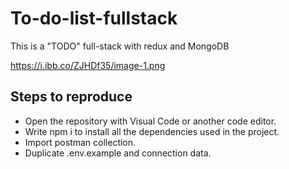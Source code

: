 # To-do-list-fullstack
This is a "TODO" full-stack with redux and MongoDB

https://i.ibb.co/ZJHDf35/image-1.png

## Steps to reproduce
- Open the repository with Visual Code or another code editor.
- Write npm i to install all the dependencies used in the project.
- Import postman collection.
- Duplicate .env.example and connection data.

